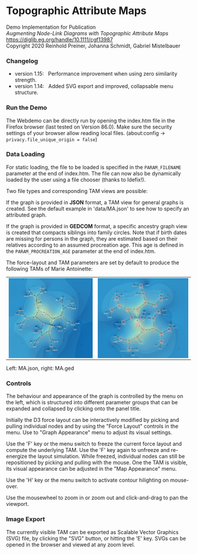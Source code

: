 # Topographic Attribute Maps

Demo Implementation for Publication  
*Augmenting Node-Link Diagrams with Topographic Attribute Maps*  
https://diglib.eg.org/handle/10.1111/cgf13987 <br>
Copyright 2020 Reinhold Preiner, Johanna Schmidt, Gabriel Mistelbauer

### Changelog

* version 1.15:&nbsp;&nbsp; Performance improvement when using zero similarity strength. 
* version 1.14:&nbsp;&nbsp; Added SVG export and improved, collapsable menu structure.

### Run the Demo

The Webdemo can be directly run by opening the index.htm file in the Firefox browser (last tested on Version 86.0).
Make sure the security settings of your browser allow reading local files. (about:config -> ```privacy.file_unique_origin = false```)

### Data Loading

For static loading, the file to be loaded is specified in the ``PARAM_FILENAME`` parameter at the end of index.htm. 
The file can now also be dynamically loaded by the user using a file chooser (thanks to Idefix!).

Two file types and corresponding TAM views are possible:

If the graph is provided in **JSON** format, a TAM view for general graphs is created.
See the default example in 'data/MA.json' to see how to specify an attributed graph. 

If the graph is provided in **GEDCOM** format, a specific ancestry graph view is created that compacts siblings into family circles. 
Note that if birth dates are missing for persons in the graph, they are estimated based on their relatives according to an assumed procreation age.
This age is defined in the ``PARAM_PROCREATION_AGE`` parameter at the end of index.htm.

The force-layout and TAM parameters are set by default to produce the following TAMs of Marie Antoinette:

<table width="1000" cellspacing="0" cellpadding="0"><tr><td>
	<img align="center" src="/images/marie-antoinette.png" width="427">
</td><td>
	<img align="center" src="/images/marie-antoinette-2.png" width="460">
</td></tr></table>

Left: MA.json, right: MA.ged


### Controls

The behaviour and appearance of the graph is controlled by the menu on the left, which is structured into different parameter groups that can be expanded and collapsed by clicking onto the panel title.

Initially the D3 force layout can be interactively modified by picking and pulling individual nodes 
and by using the "Force Layout" controls in the menu. Use to "Graph Appearance" menu to adjust its visual settings.

Use the 'F' key or the menu switch to freeze the current force layout and compute the underlying TAM. 
Use the 'F' key again to unfreeze and re-energize the layout simulation. While freezed, individual nodes can still 
be repositioned by picking and pulling with the mouse. One the TAM is visible, its visual appearance can be adjusted 
in the "Map Appearance" menu.

Use the 'H' key or the menu switch to activate contour hilighting on mouse-over.

Use the mousewheel to zoom in or zoom out and click-and-drag to pan the viewport.


### Image Export

The currently visible TAM can be exported as Scalable Vector Graphics (SVG) file, by clicking the "SVG" button, 
or hitting the 'E' key. SVGs can be opened in the browser and viewed at any zoom level.
